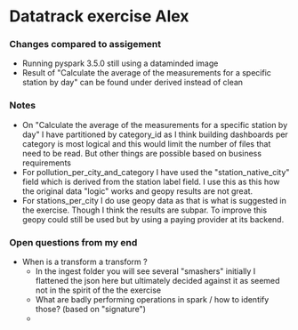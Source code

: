 # Datatrack exercise Alex

### Changes compared to assigement
- Running pyspark 3.5.0 still using a dataminded image
- Result of "Calculate the average of the measurements for a specific station by day" can be found under derived instead of clean

### Notes
- On "Calculate the average of the measurements for a specific station by day" I have partitioned by category_id as I think building dashboards per category is most logical and this would limit the number of files that need to be read. But other things are possible based on business requirements
- For pollution_per_city_and_category I have used the "station_native_city" field which is derived from the station label field. I use this as this how the original data "logic" works and geopy results are not great.
- For stations_per_city I do use geopy data as that is what is suggested in the exercise. Though I think the results are subpar. To improve this geopy could still be used but by using a paying provider at its backend.

### Open questions from my end
- When is a transform a transform ?
  - In the ingest folder you will see several "smashers" initially I flattened the json here but ultimately decided against it as seemed not in the spirit of the the exercise
  - What are badly performing operations in spark / how to identify those? (based on "signature")
  - 